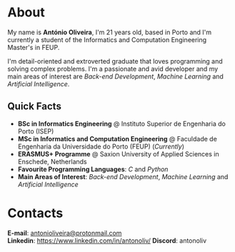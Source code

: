 # About

My name is **António Oliveira**, I'm 21 years old, based in Porto and I'm currently a student of the Informatics and Computation Engineering Master's in FEUP.  

I'm detail-oriented and extroverted graduate that loves programming and solving complex problems. I'm a passionate and avid developer and my main areas of interest are *Back-end Development*, *Machine Learning* and *Artificial Intelligence*.

## Quick Facts

* **BSc in Informatics Engineering** @ Instituto Superior de Engenharia do Porto (ISEP)
* **MSc in Informatics and Computation Engineering** @ Faculdade de Engenharia da Universidade do Porto (FEUP) (*Currently*)
* **ERASMUS+ Programme** @ Saxion University of Applied Sciences in Enschede, Netherlands 
* **Favourite Programming Languages**: *C* and *Python*
* **Main Areas of Interest**: *Back-end Development*, *Machine Learning* and *Artificial Intelligence*

# Contacts

**E-mail**: antonioliveira@protonmail.com  
**Linkedin**: https://www.linkedin.com/in/antonoliv/
**Discord**: antonoliv
